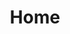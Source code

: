 ---
layout: index
title: Home
lang: es
permalink: /es

strings:
  support-us: Soportarnos
  projects: Proyectos

  title-who-are-we: ¿Quién somos?
  desc-who-are-we: ¡Somos un grupo de alumnos y desarolladores profesionales, juntos para crear herramientas utiles por la communidad. Nuestro objetivo es de ayudarse, hacer proyectos comunes, y la lema es la amistad!
  
  title-what-do-we-do: Qué hacemos?
  desc-what-do-we-do: Tenemos un ideal de open source, así que todos nuestros proyectos lo son, y las donaciones nos permiten de pagar el alojamiento de los servicios que proporcionamos. Un día, tal vez nuestros proyectos sean bastante importantes para hacer de eso nuestro trabajo, pero esperando, vos queremos todos.

  title-our-projects: Nuestros proyectos

  title-support-us: Soportarnos
  desc-support-us: No tenemos aún un sistema de donaciones, pero los enlaces seran aquí cuándo disponibles.

  in-other-languages: En otros idiomas
---